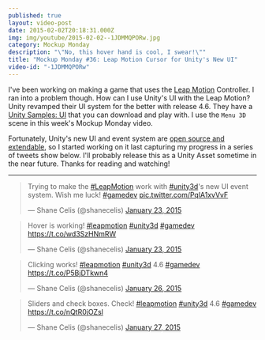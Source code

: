 ```yaml
---
published: true
layout: video-post
date: 2015-02-02T20:18:31.000Z
img: img/youtube/2015-02-02--1JDMMQPORw.jpg
category: Mockup Monday
description: "\"No, this hover hand is cool, I swear!\""
title: "Mockup Monday #36: Leap Motion Cursor for Unity's New UI"
video-id: "-1JDMMQPORw"
---
```


I've been working on making a game that uses the
[Leap Motion](https://www.leapmotion.com) Controller.  I ran into a
problem though.  How can I use Unity's UI with the Leap Motion? Unity
revamped their UI system for the better with release 4.6.  They have a
[Unity Samples: UI](https://www.assetstore.unity3d.com/en/#!/content/25468)
that you can download and play with.  I use the `Menu 3D` scene in
this week's Mockup Monday video.

Fortunately, Unity's new UI and event system are
[open source and extendable](http://blogs.unity3d.com/2014/11/26/4-6-is-released-with-source-for-ui-system/),
so I started working on it last capturing my progress in a series of
tweets show below.  I'll probably release this as a Unity Asset
sometime in the near future.  Thanks for reading and watching!

* * *

<blockquote class="twitter-tweet" lang="en"><p>Trying to make the <a href="https://twitter.com/hashtag/LeapMotion?src=hash">#LeapMotion</a> work with <a href="https://twitter.com/hashtag/unity3d?src=hash">#unity3d</a>&#39;s new UI event system. Wish me luck! <a href="https://twitter.com/hashtag/gamedev?src=hash">#gamedev</a> <a href="http://t.co/PqlA1xvVvF">pic.twitter.com/PqlA1xvVvF</a></p>&mdash; Shane Celis (@shanecelis) <a href="https://twitter.com/shanecelis/status/558739507785498625">January 23, 2015</a></blockquote> <script async src="//platform.twitter.com/widgets.js" charset="utf-8"></script>

<blockquote class="twitter-tweet" lang="en"><p>Hover is working! <a href="https://twitter.com/hashtag/leapmotion?src=hash">#leapmotion</a> <a href="https://twitter.com/hashtag/unity3d?src=hash">#unity3d</a> <a href="https://twitter.com/hashtag/gamedev?src=hash">#gamedev</a> <a href="https://t.co/wd3SzHNmRW">https://t.co/wd3SzHNmRW</a></p>&mdash; Shane Celis (@shanecelis) <a href="https://twitter.com/shanecelis/status/558754443311992833">January 23, 2015</a></blockquote> <script async src="//platform.twitter.com/widgets.js" charset="utf-8"></script>

<blockquote class="twitter-tweet" lang="en"><p>Clicking works! <a href="https://twitter.com/hashtag/leapmotion?src=hash">#leapmotion</a> <a href="https://twitter.com/hashtag/unity3d?src=hash">#unity3d</a> 4.6 <a href="https://twitter.com/hashtag/gamedev?src=hash">#gamedev</a> <a href="https://t.co/P5BjDTkwn4">https://t.co/P5BjDTkwn4</a></p>&mdash; Shane Celis (@shanecelis) <a href="https://twitter.com/shanecelis/status/559832795699486722">January 26, 2015</a></blockquote> <script async src="//platform.twitter.com/widgets.js" charset="utf-8"></script>

<blockquote class="twitter-tweet" lang="en"><p>Sliders and check boxes. Check! <a href="https://twitter.com/hashtag/leapmotion?src=hash">#leapmotion</a> <a href="https://twitter.com/hashtag/unity3d?src=hash">#unity3d</a> 4.6 <a href="https://twitter.com/hashtag/gamedev?src=hash">#gamedev</a> <a href="https://t.co/nQtR0jOZsl">https://t.co/nQtR0jOZsl</a></p>&mdash; Shane Celis (@shanecelis) <a href="https://twitter.com/shanecelis/status/560195335235305472">January 27, 2015</a></blockquote> <script async src="//platform.twitter.com/widgets.js" charset="utf-8"></script>
